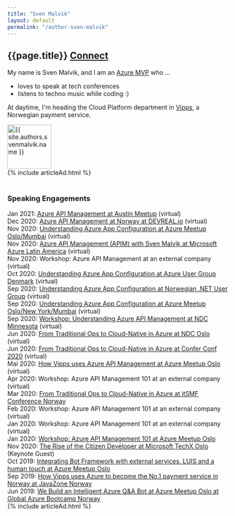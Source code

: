 ```yaml
---
title: "Sven Malvik"
layout: default
permalink: "/author-sven-malvik"
---
```


<div class="container" style="margin-bottom: 10px; text-align: center;">
	<script type="text/javascript" language="javascript" src="https://www.anrdoezrs.net/placeholder-46382047?target=_top&mouseover=N"></script>
</div>

<div class="container">
    <div class="row justify-content-center">
        <div class="col-md-8">
            <div class="row align-items-center mb-5">
                <div class="col-md-9">
                    <h2 class="font-weight-bold">{{page.title}} <span class="small btn btn-outline-success btn-sm btn-round"><a href="{{ site.authors.svenmalvik.linkedin }}">Connect</a></span></h2>
                    <p class="excerpt">
                        My name is Sven Malvik, and I am an <a href="https://mvp.microsoft.com/en-us/PublicProfile/5004080?fullName=Sven%20Malvik?WT.mc_id=AZ-MVP-5004080">Azure MVP</a> who ...
                    </p>
                    <ul class="excerpt">
                        <li>loves to speak at tech conferences</li>
                        <li>listens to techno music while coding :)</li>
                    </ul>
                    <p class="excerpt">
                        At daytime, I'm heading the Cloud Platform department in <a href="https://vipps.no">Vipps</a>, a Norwegian payment service.
                    </p>
                </div>
                <div class="col-md-3 text-right">
                    <img alt="{{ site.authors.svenmalvik.name }}" src="{{site.baseurl}}{{ site.authors.svenmalvik.avatar }}" class="rounded-circle" height="100" width="100">
                </div>
            </div>
{% include articleAd.html %}
<br><br>
            <h3>Speaking Engagements</h3>
Jan 2021: <a href="https://www.meetup.com/azureaustin/events/273726067/">Azure API Management at Austin Meetup</a> (virtual)<br>
Dec 2020: <a href="https://www.youtube.com/watch?v=N2qGQU3GAh4">Azure API Management at Norway at DEVREAL.io</a> (virtual)<br>
Nov 2020: <a href="https://www.meetup.com/azure-meetup-oslo/events/273477740/">Understanding Azure App Configuration at Azure Meetup Oslo/Mumbai</a> (virtual)<br>
Nov 2020: <a href="https://www.meetup.com/AzureLATAM/events/274077221/">Azure API Management (APIM) with Sven Malvik at Microsoft Azure Latin America</a> (virtual)<br>
Nov 2020: Workshop: Azure API Management at an external company (virtual)<br>
Oct 2020: <a href="https://www.meetup.com/Azure-Usergroup-Denmark/events/274034642/">Understanding Azure App Configuration at Azure User Group Denmark</a> (virtual)<br>
Sep 2020: <a href="https://www.meetup.com/NNUGOslo/events/273290043/">Understanding Azure App Configuration at Norwegian .NET User Group</a> (virtual)<br>
Sep 2020: <a href="https://www.meetup.com/azure-meetup-oslo/events/272787237/">Understanding Azure App Configuration at Azure Meetup Oslo/New York/Mumbai</a> (virtual)<br>
Sep 2020: <a href="https://ndcminnesota.com/agenda/understanding-azure-api-management-0q2l/0rj0je5brqe">Workshop: Understanding Azure API Management at NDC Minnesota</a> (virtual)<br>
Jun 2020: <a href="https://ndcoslo.com/talk/from-traditional-ops-to-cloud-native-in-azure-a-real-world-scenario">From Traditional Ops to Cloud-Native in Azure at NDC Oslo</a> (virtual)<br>
Jun 2020: <a href="https://confer.no/program/?talk=KSYB-DEHT-OQJJ">From Traditional Ops to Cloud-Native in Azure at Confer Conf 2020</a> (virtual)<br>
Mai 2020: <a href="https://www.meetup.com/azure-meetup-oslo/events/270363493/">How Vipps uses Azure API Management at Azure Meetup Oslo</a> (virtual)<br>
Apr 2020: Workshop: Azure API Management 101 at an external company (virtual)<br>
Mar 2020: <a href="https://itsmfkonferansen.no/wp-content/uploads/2020/02/itSMF-Konferansen-2020_Program-v0.8.docx-4.pdf">From Traditional Ops to Cloud-Native in Azure at itSMF Conference Norway</a><br>
Feb 2020: Workshop: Azure API Management 101 at an external company (virtual)<br>
Jan 2020: Workshop: Azure API Management 101 at an external company (virtual)<br>
Jan 2020: <a href="https://www.meetup.com/azure-meetup-oslo/events/264452427/">Workshop: Azure API Management 101 at Azure Meetup Oslo</a><br>
Nov 2020: <a href="https://www.microsoftevents.com/profile/web/index.cfm?PKwebID=0x1469423f223&varPage=agenda">The Rise of the Citizen Developer at Microsoft TechX Oslo</a> (Keynote Guest)<br>
Oct 2019: <a href="https://www.meetup.com/azure-meetup-oslo/events/263669844/">Integrating Bot Framework with external services, LUIS and a human touch at Azure Meetup Oslo</a><br>
Sep 2019: <a href="https://2019.javazone.no/program/422fef66-780e-4f27-a921-6dbfaf852ae7">How Vipps uses Azure to become the No.1 payment service in Norway at JavaZone Norway</a><br>
Jun 2019: <a href="https://www.meetup.com/azure-meetup-oslo/events/261460415/">We Build an Intelligent Azure Q&A Bot at Azure Meetup Oslo at Global Azure Bootcamp Norway</a><br>
        </div>
    </div>
</div>
<div>{% include articleAd.html %}</div>
